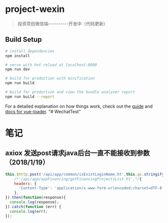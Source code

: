 # project-wexin

> 投资项目微信端----------开发中（代码更新）

## Build Setup

``` bash
# install dependencies
npm install

# serve with hot reload at localhost:8080
npm run dev

# build for production with minification
npm run build

# build for production and view the bundle analyzer report
npm run build --report
```

For a detailed explanation on how things work, check out the [guide](http://vuejs-templates.github.io/webpack/) and [docs for vue-loader](http://vuejs.github.io/vue-loader).
"# WechatTest" 

# 笔记
## axiox 发送post请求java后台一直不能接收到参数（2018/1/19）

```javascript
this.$http.post('/api/app/common/isExistLoginName.ht',this.qs.stringify({params:JSON.stringify(obj)}),
    /*'/api/app/appFinancing/getFinancingProjectsList.ht',*/{
    headers: {
      'Content-Type': 'application/x-www-form-urlencoded;charset=UTF-8'
    },
}).then(function(response){
  console.log(response);
}).catch(function (err) {
  console.log(err);
});
```
